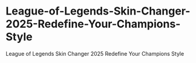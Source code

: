 # League-of-Legends-Skin-Changer-2025-Redefine-Your-Champions-Style
League of Legends Skin Changer 2025 Redefine Your Champions Style

